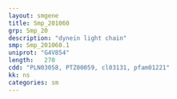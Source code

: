 ```yaml
---
layout: smgene
title: Smp_201060
grp: Smp_20
description: "dynein light chain"
smp: Smp_201060.1
uniprot: "G4V854"
length:   270
cdd: "PLN03058, PTZ00059, cl03131, pfam01221"
kk: ns
categories: sm
---
```


